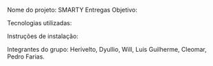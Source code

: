 Nome do projeto:
  SMARTY Entregas
Objetivo:
  
Tecnologias utilizadas:
  
Instruções de instalação: 
  
Integrantes do grupo: 
  Herivelto, Dyullio, Will, Luis Guilherme, Cleomar, Pedro Farias.
